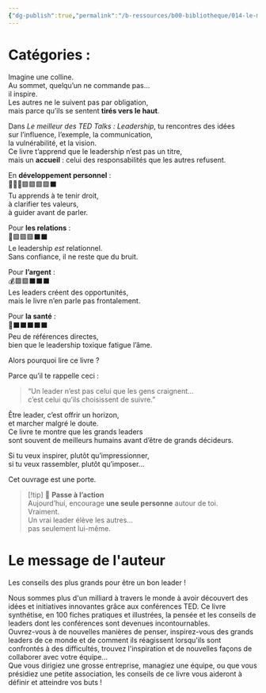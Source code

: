 ```yaml
---
{"dg-publish":true,"permalink":"/b-ressources/b00-bibliotheque/014-le-meilleur-des-ted-talks-harriet-minter/","title":"Le meilleur des Ted Talks","tags":["📓Book"],"noteIcon":""}
---
```



# Catégories : 
Imagine une colline.  
Au sommet, quelqu’un ne commande pas…  
il inspire.  
Les autres ne le suivent pas par obligation,  
mais parce qu’ils se sentent **tirés vers le haut**.

Dans _Le meilleur des TED Talks : Leadership_, tu rencontres des idées  
sur l’influence, l’exemple, la communication,  
la vulnérabilité, et la vision.  
Ce livre t’apprend que le leadership n’est pas un titre,  
mais un **accueil** : celui des responsabilités que les autres refusent.

En **développement personnel** :  
🦸🏽‍♂️🟪🟪🟪🟪⬛️  
Tu apprends à te tenir droit,  
à clarifier tes valeurs,  
à guider avant de parler.

Pour **les relations** :  
💖🟪🟪🟪⬛️⬛️  
Le leadership _est_ relationnel.  
Sans confiance, il ne reste que du bruit.

Pour **l’argent** :  
💰🟪🟪⬛️⬛️⬛️  
Les leaders créent des opportunités,  
mais le livre n’en parle pas frontalement.

Pour **la santé** :  
🍏⬛️⬛️⬛️⬛️⬛️  
Peu de références directes,  
bien que le leadership toxique fatigue l’âme.

Alors pourquoi lire ce livre ?

Parce qu’il te rappelle ceci :

> “Un leader n’est pas celui que les gens craignent…  
> c’est celui qu’ils choisissent de suivre.”

Être leader, c’est offrir un horizon,  
et marcher malgré le doute.  
Ce livre te montre que les grands leaders  
sont souvent de meilleurs humains avant d’être de grands décideurs.

Si tu veux inspirer, plutôt qu’impressionner,  
si tu veux rassembler, plutôt qu’imposer…

Cet ouvrage est une porte.

> [!tip] 🚀 **Passe à l’action**  
> Aujourd’hui, encourage **une seule personne** autour de toi.  
> Vraiment.  
> Un vrai leader élève les autres…  
> pas seulement lui-même.



# Le message de l'auteur
Les conseils des plus grands pour être un bon leader !

Nous sommes plus d'un milliard à travers le monde à avoir découvert des idées et initiatives innovantes grâce aux conférences TED. Ce livre synthétise, en 100 fiches pratiques et illustrées, la pensée et les conseils de leaders dont les conférences sont devenues incontournables.   
Ouvrez-vous à de nouvelles manières de penser, inspirez-vous des grands leaders de ce monde et de comment ils réagissent lorsqu'ils sont confrontés à des difficultés, trouvez l'inspiration et de nouvelles façons de collaborer avec votre équipe...   
Que vous dirigiez une grosse entreprise, managiez une équipe, ou que vous présidiez une petite association, les conseils de ce livre vous aideront à définir et atteindre vos buts !